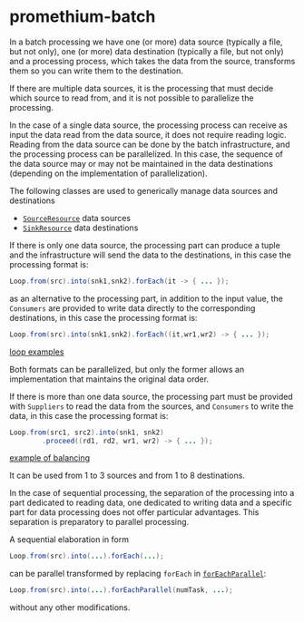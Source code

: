 # promethium-batch

In a batch processing we have one (or more) data source (typically a file, but not only), one (or more) data destination (typically a file, but not only) and a processing process, which takes the data from the source, transforms them so you can write them to the destination.

If there are multiple data sources, it is the processing that must decide which source to read from, and it is not possible to parallelize the processing.

In the case of a single data source, the processing process can receive as input the data read from the data source, it does not require reading logic. Reading from the data source can be done by the batch infrastructure, and the processing process can be parallelized. In this case, the sequence of the data source may or may not be maintained in the data destinations (depending on the implementation of parallelization).

The following classes are used to generically manage data sources and destinations

* [`SourceResource`](./doc/source.md) data sources
* [`SinkResource`](./doc/sink.md) data destinations

If there is only one data source, the processing part can produce a tuple and the infrastructure will send the data to the destinations, in this case the processing format is:

~~~java
Loop.from(src).into(snk1,snk2).forEach(it -> { ... });
~~~

as an alternative to the processing part, in addition to the input value, the `Consumers` are provided to write data directly to the corresponding destinations, in this case the processing format is:

~~~java
Loop.from(src).into(snk1,snk2).forEach((it,wr1,wr2) -> { ... });
~~~

[loop examples](./doc/ex-loop1to2.md)

Both formats can be parallelized, but only the former allows an implementation that maintains the original data order.

If there is more than one data source, the processing part must be provided with `Suppliers` to read the data from the sources, and `Consumers` to write the data, in this case the processing format is:

~~~java
Loop.from(src1, src2).into(snk1, snk2)
        .proceed((rd1, rd2, wr1, wr2) -> { ... });
~~~

[example of balancing](./doc/ex-balance.md)

It can be used from 1 to 3 sources and from 1 to 8 destinations.

In the case of sequential processing, the separation of the processing into a part dedicated to reading data, one dedicated to writing data and a specific part for data processing does not offer particular advantages. This separation is preparatory to parallel processing.

A sequential elaboration in form

~~~java
Loop.from(src).into(...).forEach(...);
~~~

can be parallel transformed by replacing `forEach` in [`forEachParallel`](./doc/parallel.md):

~~~java
Loop.from(src).into(...).forEachParallel(numTask, ...);
~~~

without any other modifications.